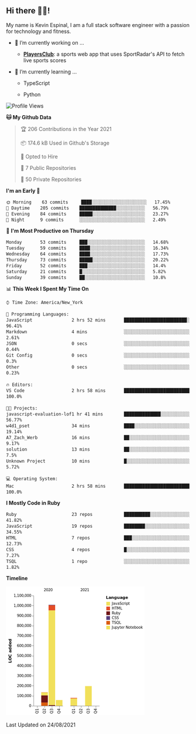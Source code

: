 ## Hi there 👋🏽!

My name is Kevin Espinal, I am a full stack software engineer with a passion for technology and fitness.

- 🔭 I’m currently working on ...

     - **[PlayersClub](https://playersclub.herokuapp.com/#/)**: a sports web app that uses SportRadar's API to fetch live sports scores

- 🌱 I’m currently learning ...

     - TypeScript
     
     - Python
     
<!--START_SECTION:waka-->
![Profile Views](http://img.shields.io/badge/Profile%20Views-1-blue)

**🐱 My Github Data** 

> 🏆 206 Contributions in the Year 2021
 > 
> 📦 174.6 kB Used in Github's Storage 
 > 
> 💼 Opted to Hire
 > 
> 📜 7 Public Repositories 
 > 
> 🔑 50 Private Repositories  
 > 
**I'm an Early 🐤** 

```text
🌞 Morning    63 commits     ████░░░░░░░░░░░░░░░░░░░░░   17.45% 
🌆 Daytime    205 commits    ██████████████░░░░░░░░░░░   56.79% 
🌃 Evening    84 commits     █████░░░░░░░░░░░░░░░░░░░░   23.27% 
🌙 Night      9 commits      ░░░░░░░░░░░░░░░░░░░░░░░░░   2.49%

```
📅 **I'm Most Productive on Thursday** 

```text
Monday       53 commits     ███░░░░░░░░░░░░░░░░░░░░░░   14.68% 
Tuesday      59 commits     ████░░░░░░░░░░░░░░░░░░░░░   16.34% 
Wednesday    64 commits     ████░░░░░░░░░░░░░░░░░░░░░   17.73% 
Thursday     73 commits     █████░░░░░░░░░░░░░░░░░░░░   20.22% 
Friday       52 commits     ███░░░░░░░░░░░░░░░░░░░░░░   14.4% 
Saturday     21 commits     █░░░░░░░░░░░░░░░░░░░░░░░░   5.82% 
Sunday       39 commits     ██░░░░░░░░░░░░░░░░░░░░░░░   10.8%

```


📊 **This Week I Spent My Time On** 

```text
⌚︎ Time Zone: America/New_York

💬 Programming Languages: 
JavaScript               2 hrs 52 mins       ████████████████████████░   96.41% 
Markdown                 4 mins              ░░░░░░░░░░░░░░░░░░░░░░░░░   2.61% 
JSON                     0 secs              ░░░░░░░░░░░░░░░░░░░░░░░░░   0.44% 
Git Config               0 secs              ░░░░░░░░░░░░░░░░░░░░░░░░░   0.3% 
Other                    0 secs              ░░░░░░░░░░░░░░░░░░░░░░░░░   0.23%

🔥 Editors: 
VS Code                  2 hrs 58 mins       █████████████████████████   100.0%

🐱‍💻 Projects: 
javascript-evaluation-lof1 hr 41 mins        ██████████████░░░░░░░░░░░   56.77% 
w4d1_pset                34 mins             ████░░░░░░░░░░░░░░░░░░░░░   19.14% 
A7_Zach_Werb             16 mins             ██░░░░░░░░░░░░░░░░░░░░░░░   9.17% 
solution                 13 mins             ██░░░░░░░░░░░░░░░░░░░░░░░   7.5% 
Unknown Project          10 mins             █░░░░░░░░░░░░░░░░░░░░░░░░   5.72%

💻 Operating System: 
Mac                      2 hrs 58 mins       █████████████████████████   100.0%

```

**I Mostly Code in Ruby** 

```text
Ruby                     23 repos            ██████████░░░░░░░░░░░░░░░   41.82% 
JavaScript               19 repos            ████████░░░░░░░░░░░░░░░░░   34.55% 
HTML                     7 repos             ███░░░░░░░░░░░░░░░░░░░░░░   12.73% 
CSS                      4 repos             █░░░░░░░░░░░░░░░░░░░░░░░░   7.27% 
TSQL                     1 repo              ░░░░░░░░░░░░░░░░░░░░░░░░░   1.82%

```


**Timeline**

![Chart not found](https://raw.githubusercontent.com/espinalk212/espinalk212/main/charts/bar_graph.png) 


 Last Updated on 24/08/2021
<!--END_SECTION:waka-->


<!--
**espinalk212/espinalk212** is a ✨ _special_ ✨ repository because its `README.md` (this file) appears on your GitHub profile.

Here are some ideas to get you started:

- 🔭 I’m currently working on ...
- 🌱 I’m currently learning ...
- 👯 I’m looking to collaborate on ...
- 🤔 I’m looking for help with ...
- 💬 Ask me about ...
- 📫 How to reach me: ...
- 😄 Pronouns: ...
- ⚡ Fun fact: ...
-->

